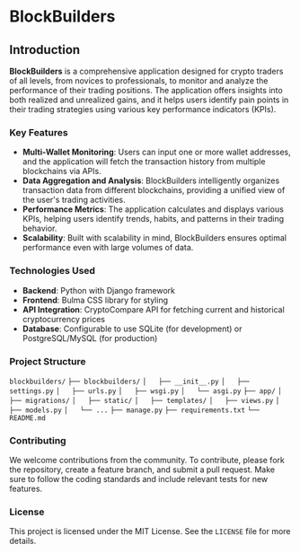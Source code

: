 # BlockBuilders

## Introduction

**BlockBuilders** is a comprehensive application designed for crypto traders of all levels, from novices to professionals, to monitor and analyze the performance of their trading positions. The application offers insights into both realized and unrealized gains, and it helps users identify pain points in their trading strategies using various key performance indicators (KPIs).

### Key Features

- **Multi-Wallet Monitoring**: Users can input one or more wallet addresses, and the application will fetch the transaction history from multiple blockchains via APIs.
- **Data Aggregation and Analysis**: BlockBuilders intelligently organizes transaction data from different blockchains, providing a unified view of the user's trading activities.
- **Performance Metrics**: The application calculates and displays various KPIs, helping users identify trends, habits, and patterns in their trading behavior.
- **Scalability**: Built with scalability in mind, BlockBuilders ensures optimal performance even with large volumes of data.

### Technologies Used

- **Backend**: Python with Django framework
- **Frontend**: Bulma CSS library for styling
- **API Integration**: CryptoCompare API for fetching current and historical cryptocurrency prices
- **Database**: Configurable to use SQLite (for development) or PostgreSQL/MySQL (for production)
    
### Project Structure

`blockbuilders/`
`├── blockbuilders/` 
`│   ├── __init__.py` 
`│   ├── settings.py` 
`│   ├── urls.py` 
`│   ├── wsgi.py` 
`│   └── asgi.py` 
`├── app/` 
`│   ├── migrations/` 
`│   ├── static/` 
`│   ├── templates/` 
`│   ├── views.py` 
`│   ├── models.py` 
`│   └── ...` 
`├── manage.py` 
`├── requirements.txt` 
`└── README.md`

### Contributing

We welcome contributions from the community. To contribute, please fork the repository, create a feature branch, and submit a pull request. Make sure to follow the coding standards and include relevant tests for new features.

### License

This project is licensed under the MIT License. See the `LICENSE` file for more details.